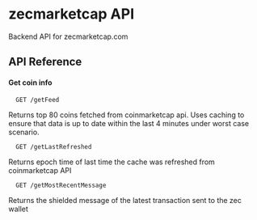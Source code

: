 
# zecmarketcap API

Backend API for zecmarketcap.com






## API Reference

#### Get coin info 

```http
  GET /getFeed
```
Returns top 80 coins fetched from coinmarketcap api.  Uses caching to ensure that data is up to date within the last 4 minutes under worst case scenario.

```http
  GET /getLastRefreshed
```
Returns epoch time of last time the cache was refreshed from coinmarketcap API

```http
  GET /getMostRecentMessage
```
Returns the shielded message of the latest transaction sent to the zec wallet

